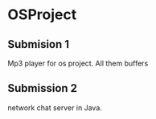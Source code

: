 # OSProject

## Submision 1
  Mp3 player for os project. All them buffers 

## Submission 2
  network chat server in Java.
